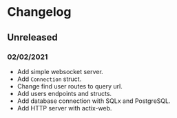 # Changelog

## Unreleased

### 02/02/2021
-   Add simple websocket server.
-   Add `Connection` struct.
-   Change find user routes to query url.
-   Add users endpoints and structs.
-   Add database connection with SQLx and PostgreSQL.
-   Add HTTP server with actix-web.
